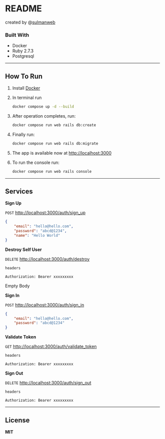 # README

created by @[sulmanweb](https://sulmanweb.com)

### Built With

- Docker
- Ruby 2.7.3
- Postgresql
---

## How To Run

1. Install [Docker](https://www.docker.com/)

2. In terminal run
    ```bash
    docker compose up -d --build 
    ```

3. After operation completes, run:
    ```bash
    docker compose run web rails db:create
    ```

4. Finally run:
    ```bash
    docker compose run web rails db:migrate
    ```

5. The app is available now at [http://localhost:3000](http://localhost:3000)

6. To run the console run:
    ```bash
    docker compose run web rails console
    ```
---

## Services

**Sign Up**

`POST` [http://localhost:3000/auth/sign_up](http://localhost:3000/auth/sign_up)
```json
{
    "email": "hello@hello.com",
    "password": "abcd@1234",
    "name": "Hello World"
}
```

**Destroy Self User**

`DELETE` [http://localhost:3000/auth/destroy](http://localhost:3000/auth/destroy)

`headers`

```
Authorization: Bearer xxxxxxxxx
```
Empty Body

**Sign In**

`POST` [http://localhost:3000/auth/sign_in](http://localhost:3000/auth/sign_in)
```json
{
    "email": "hello@hello.com",
    "password": "abcd@1234"
}
```

**Validate Token**

`GET` [http://localhost:3000/auth/validate_token](http://localhost:3000/auth/validate_token)

`headers`

```
Authorization: Bearer xxxxxxxxx
```

**Sign Out**

`DELETE` [http://localhost:3000/auth/sign_out](http://localhost:3000/auth/sign_out)

`headers`

```
Authorization: Bearer xxxxxxxxx
```

---
## License

**MIT**
